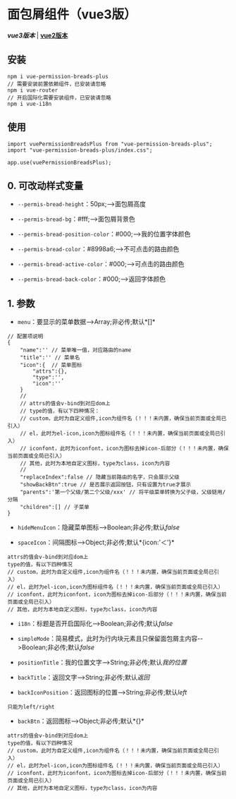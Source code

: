 # 面包屑组件（vue3版）
***vue3版本*** | [**vue2版本**](https://github.com/QuietHear/vue-permission-breads '浏览')


## 安装
	npm i vue-permission-breads-plus
	// 需要安装前置依赖组件，已安装请忽略
	npm i vue-router
	// 开启国际化需要安装组件，已安装请忽略
	npm i vue-i18n

## 使用
	import vuePermissionBreadsPlus from "vue-permission-breads-plus";
	import "vue-permission-breads-plus/index.css";
	
	app.use(vuePermissionBreadsPlus);


## 0. 可改动样式变量
* `--permis-bread-height`：50px;-->面包屑高度

* `--permis-bread-bg`：#fff;-->面包屑背景色

* `--permis-bread-position-color`：#000;-->我的位置字体颜色

* `--permis-bread-color`：#8998a6;-->不可点击的路由颜色

* `--permis-bread-active-color`：#000;-->可点击的路由颜色

* `--permis-bread-back-color`：#000;-->返回字体颜色


## 1. 参数
* `menu`：要显示的菜单数据-->Array;非必传;默认*[]*
>
	// 配置项说明
	{
		"name":'' // 菜单唯一值，对应路由的name
		"title":'' // 菜单名
		"icon":{  // 菜单图标
			"attrs":{},
			"type":'',
			"icon":''
		}
		//
		// attrs的值会v-bind到对应dom上
		// type的值，有以下四种情况：
		// custom，此时为自定义组件,icon为组件名（！！！未内置，确保当前页面或全局已引入）
		// el，此时为el-icon,icon为图标组件名（！！！未内置，确保当前页面或全局已引入）
		// iconfont，此时为iconfont，icon为图标去掉icon-后部分（！！！未内置，确保当前页面或全局已引入）
		// 其他，此时为本地自定义图标，type为class，icon为内容
		//
		"replaceIndex":false // 隐藏当前路由的名字，只会展示父级
		"showBackBtn":true // 是否展示返回按钮，只有设置为true才展示
		"parents":'第一个父级/第二个父级/xxx' // 将平级菜单转换为父子级，父级链用/分隔
		"children":[] // 子菜单
	}
>

* `hideMenuIcon`：隐藏菜单图标-->Boolean;非必传;默认*false*

* `spaceIcon`：间隔图标-->Object;非必传;默认*{icon:'＜'}*
>
	attrs的值会v-bind到对应dom上
	type的值，有以下四种情况
	// custom，此时为自定义组件,icon为组件名（！！！未内置，确保当前页面或全局已引入）
	// el，此时为el-icon,icon为图标组件名（！！！未内置，确保当前页面或全局已引入）
	// iconfont，此时为iconfont，icon为图标去掉icon-后部分（！！！未内置，确保当前页面或全局已引入）
	// 其他，此时为本地自定义图标，type为class，icon为内容
>

* `i18n`：标题是否开启国际化-->Boolean;非必传;默认*false*

* `simpleMode`：简易模式，此时为行内块元素且只保留面包屑主内容-->Boolean;非必传;默认*false*

* `positionTitle`：我的位置文字-->String;非必传;默认*我的位置*

* `backTitle`：返回文字-->String;非必传;默认*返回*

* `backIconPosition`：返回图标的位置-->String;非必传;默认*left*
>
	只能为left/right
>

* `backBtn`：返回图标-->Object;非必传;默认*{}*
>
	attrs的值会v-bind到对应dom上
	type的值，有以下四种情况
	// custom，此时为自定义组件,icon为组件名（！！！未内置，确保当前页面或全局已引入）
	// el，此时为el-icon,icon为图标组件名（！！！未内置，确保当前页面或全局已引入）
	// iconfont，此时为iconfont，icon为图标去掉icon-后部分（！！！未内置，确保当前页面或全局已引入）
	// 其他，此时为本地自定义图标，type为class，icon为内容
>
